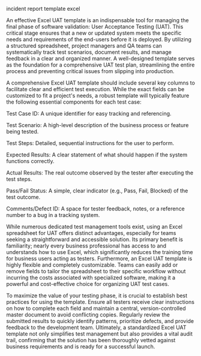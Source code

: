 incident report template excel


An effective Excel UAT template is an indispensable tool for managing the final phase of software validation: User Acceptance Testing (UAT). This critical stage ensures that a new or updated system meets the specific needs and requirements of the end-users before it is deployed. By utilizing a structured spreadsheet, project managers and QA teams can systematically track test scenarios, document results, and manage feedback in a clear and organized manner. A well-designed template serves as the foundation for a comprehensive UAT test plan, streamlining the entire process and preventing critical issues from slipping into production.



A comprehensive Excel UAT template should include several key columns to facilitate clear and efficient test execution. While the exact fields can be customized to fit a project's needs, a robust template will typically feature the following essential components for each test case:




Test Case ID: A unique identifier for easy tracking and referencing.


Test Scenario: A high-level description of the business process or feature being tested.


Test Steps: Detailed, sequential instructions for the user to perform.


Expected Results: A clear statement of what should happen if the system functions correctly.


Actual Results: The real outcome observed by the tester after executing the test steps.


Pass/Fail Status: A simple, clear indicator (e.g., Pass, Fail, Blocked) of the test outcome.


Comments/Defect ID: A space for tester feedback, notes, or a reference number to a bug in a tracking system.





While numerous dedicated test management tools exist, using an Excel spreadsheet for UAT offers distinct advantages, especially for teams seeking a straightforward and accessible solution. Its primary benefit is familiarity; nearly every business professional has access to and understands how to use Excel, which significantly reduces the training time for business users acting as testers. Furthermore, an Excel UAT template is highly flexible and completely customizable. Teams can easily add or remove fields to tailor the spreadsheet to their specific workflow without incurring the costs associated with specialized software, making it a powerful and cost-effective choice for organizing UAT test cases.



To maximize the value of your testing phase, it is crucial to establish best practices for using the template. Ensure all testers receive clear instructions on how to complete each field and maintain a central, version-controlled master document to avoid conflicting copies. Regularly review the submitted results to quickly identify patterns, prioritize defects, and provide feedback to the development team. Ultimately, a standardized Excel UAT template not only simplifies test management but also provides a vital audit trail, confirming that the solution has been thoroughly vetted against business requirements and is ready for a successful launch.
